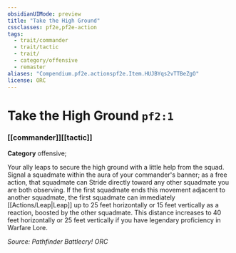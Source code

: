 ```yaml
---
obsidianUIMode: preview
title: "Take the High Ground"
cssclasses: pf2e,pf2e-action
tags:
  - trait/commander
  - trait/tactic
  - trait/
  - category/offensive
  - remaster
aliases: "Compendium.pf2e.actionspf2e.Item.HUJBYqs2vTTBeZgO"
license: ORC
---
```

# Take the High Ground `pf2:1`

### [[commander]][[tactic]]

**Category** offensive; 




Your ally leaps to secure the high ground with a little help from the squad. Signal a squadmate within the aura of your commander's banner; as a free action, that squadmate can Stride directly toward any other squadmate you are both observing. If the first squadmate ends this movement adjacent to another squadmate, the first squadmate can immediately [[Actions/Leap|Leap]] up to 25 feet horizontally or 15 feet vertically as a reaction, boosted by the other squadmate. This distance increases to 40 feet horizontally or 25 feet vertically if you have legendary proficiency in Warfare Lore.

*Source: Pathfinder Battlecry!*
*ORC*